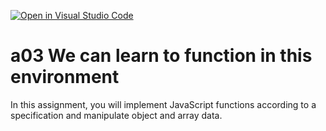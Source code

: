 [![Open in Visual Studio Code](https://classroom.github.com/assets/open-in-vscode-f059dc9a6f8d3a56e377f745f24479a46679e63a5d9fe6f495e02850cd0d8118.svg)](https://classroom.github.com/online_ide?assignment_repo_id=6379673&assignment_repo_type=AssignmentRepo)
# a03 We can learn to function in this environment
In this assignment, you will implement JavaScript functions according to a specification and manipulate object and array data.
